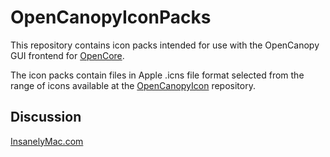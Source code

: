 # OpenCanopyIconPacks
This repository contains icon packs intended for use with the OpenCanopy GUI frontend for [OpenCore](https://github.com/acidanthera/OpenCorePkg).

The icon packs contain files in Apple .icns file format selected from the range of icons available at the [OpenCanopyIcon](https://github.com/blackosx/OpenCanopyIcons) repository.

## Discussion
[InsanelyMac.com](https://www.insanelymac.com/forum/topic/344251-opencanopy-icons/)

